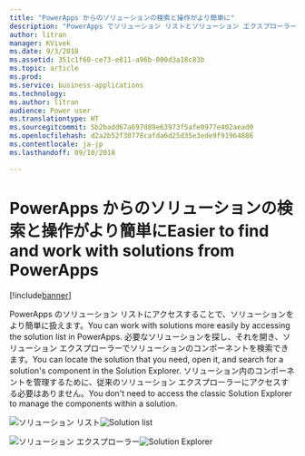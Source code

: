 ```yaml
---
title: "PowerApps からのソリューションの検索と操作がより簡単に"
description: "PowerApps でソリューション リストとソリューション エクスプローラーを使用できます。"
author: litran
manager: KVivek
ms.date: 9/3/2018
ms.assetid: 351c1f60-ce73-e811-a96b-000d3a18c83b
ms.topic: article
ms.prod: 
ms.service: business-applications
ms.technology: 
ms.author: litran
audience: Power user
ms.translationtype: HT
ms.sourcegitcommit: 5b2badd67a697d89e63973f5afe0977e402aead0
ms.openlocfilehash: d2a2b52f30778cafda6d25d35e3ede9f91964886
ms.contentlocale: ja-jp
ms.lasthandoff: 09/10/2018

---
```

# <a name="easier-to-find-and-work-with-solutions-from-powerapps"></a><span data-ttu-id="23660-103">PowerApps からのソリューションの検索と操作がより簡単に</span><span class="sxs-lookup"><span data-stu-id="23660-103">Easier to find and work with solutions from PowerApps</span></span>


[!include[banner](../../includes/banner.md)]

<span data-ttu-id="23660-104">PowerApps のソリューション リストにアクセスすることで、ソリューションをより簡単に扱えます。</span><span class="sxs-lookup"><span data-stu-id="23660-104">You can work with solutions more easily by accessing the solution list in PowerApps.</span></span> <span data-ttu-id="23660-105">必要なソリューションを探し、それを開き、ソリューション エクスプローラーでソリューションのコンポーネントを検索できます。</span><span class="sxs-lookup"><span data-stu-id="23660-105">You can locate the solution that you need, open it, and search for a solution's component in the Solution Explorer.</span></span> <span data-ttu-id="23660-106">ソリューション内のコンポーネントを管理するために、従来のソリューション エクスプローラーにアクセスする必要はありません。</span><span class="sxs-lookup"><span data-stu-id="23660-106">You don't need to access the classic Solution Explorer to manage the components within a solution.</span></span>

<span data-ttu-id="23660-107">![ソリューション リスト](media/solution-list.png  "ソリューション リスト")</span><span class="sxs-lookup"><span data-stu-id="23660-107">![Solution list](media/solution-list.png  "Solution list")</span></span>

<span data-ttu-id="23660-108">![ソリューション エクスプローラー](media/solution-explorer.png  "ソリューション エクスプローラー")</span><span class="sxs-lookup"><span data-stu-id="23660-108">![Solution Explorer](media/solution-explorer.png  "Solution Explorer")</span></span>



